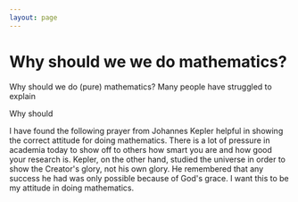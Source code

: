 ```yaml
---
layout: page
---
```


# Why should we we do mathematics?

Why should we do (pure) mathematics? Many people have struggled to explain  

Why should 

I have found the following prayer from Johannes Kepler helpful in showing the correct attitude for doing mathematics. There is a lot of pressure in academia today to show off to others how smart you are and how good your research is. Kepler, on the other hand, studied the universe in order to show the Creator's glory, not his own glory. He remembered that any success he had was only possible because of God's grace.  I want this to be my attitude in doing mathematics.



